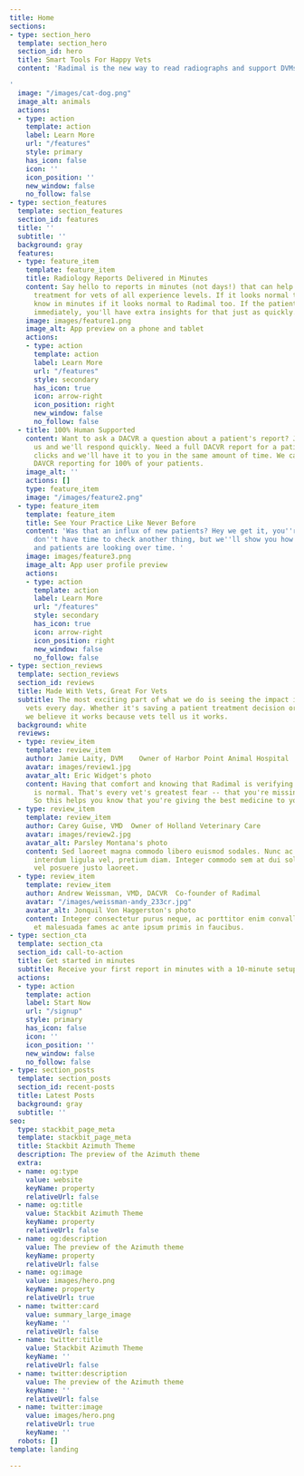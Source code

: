 ```yaml
---
title: Home
sections:
- type: section_hero
  template: section_hero
  section_id: hero
  title: Smart Tools For Happy Vets
  content: 'Radimal is the new way to read radiographs and support DVMs

'
  image: "/images/cat-dog.png"
  image_alt: animals
  actions:
  - type: action
    template: action
    label: Learn More
    url: "/features"
    style: primary
    has_icon: false
    icon: ''
    icon_position: ''
    new_window: false
    no_follow: false
- type: section_features
  template: section_features
  section_id: features
  title: ''
  subtitle: ''
  background: gray
  features:
  - type: feature_item
    template: feature_item
    title: Radiology Reports Delivered in Minutes
    content: Say hello to reports in minutes (not days!) that can help inform patient
      treatment for vets of all experience levels. If it looks normal to you, you'll
      know in minutes if it looks normal to Radimal too. If the patient needs treatment
      immediately, you'll have extra insights for that just as quickly.
    image: images/feature1.png
    image_alt: App preview on a phone and tablet
    actions:
    - type: action
      template: action
      label: Learn More
      url: "/features"
      style: secondary
      has_icon: true
      icon: arrow-right
      icon_position: right
      new_window: false
      no_follow: false
  - title: 100% Human Supported
    content: Want to ask a DACVR a question about a patient's report? Just message
      us and we'll respond quickly. Need a full DACVR report for a patient? A few
      clicks and we'll have it to you in the same amount of time. We can even do full
      DAVCR reporting for 100% of your patients.
    image_alt: ''
    actions: []
    type: feature_item
    image: "/images/feature2.png"
  - type: feature_item
    template: feature_item
    title: See Your Practice Like Never Before
    content: 'Was that an influx of new patients? Hey we get it, you''re busy and
      don''t have time to check another thing, but we''ll show you how your practice
      and patients are looking over time. '
    image: images/feature3.png
    image_alt: App user profile preview
    actions:
    - type: action
      template: action
      label: Learn More
      url: "/features"
      style: secondary
      has_icon: true
      icon: arrow-right
      icon_position: right
      new_window: false
      no_follow: false
- type: section_reviews
  template: section_reviews
  section_id: reviews
  title: Made With Vets, Great For Vets
  subtitle: The most exciting part of what we do is seeing the impact it has on real
    vets every day. Whether it's saving a patient treatment decision or saving time,
    we believe it works because vets tell us it works.
  background: white
  reviews:
  - type: review_item
    template: review_item
    author: Jamie Laity, DVM    Owner of Harbor Point Animal Hospital
    avatar: images/review1.jpg
    avatar_alt: Eric Widget's photo
    content: Having that comfort and knowing that Radimal is verifying that something
      is normal. That's every vet's greatest fear -- that you're missing something.
      So this helps you know that you're giving the best medicine to your patients.
  - type: review_item
    template: review_item
    author: Carey Guise, VMD  Owner of Holland Veterinary Care
    avatar: images/review2.jpg
    avatar_alt: Parsley Montana's photo
    content: Sed laoreet magna commodo libero euismod sodales. Nunc ac libero convallis,
      interdum ligula vel, pretium diam. Integer commodo sem at dui sollicitudin,
      vel posuere justo laoreet.
  - type: review_item
    template: review_item
    author: Andrew Weissman, VMD, DACVR  Co-founder of Radimal
    avatar: "/images/weissman-andy_233cr.jpg"
    avatar_alt: Jonquil Von Haggerston's photo
    content: Integer consectetur purus neque, ac porttitor enim convallis vitae. Interdum
      et malesuada fames ac ante ipsum primis in faucibus.
- type: section_cta
  template: section_cta
  section_id: call-to-action
  title: Get started in minutes
  subtitle: Receive your first report in minutes with a 10-minute setup call
  actions:
  - type: action
    template: action
    label: Start Now
    url: "/signup"
    style: primary
    has_icon: false
    icon: ''
    icon_position: ''
    new_window: false
    no_follow: false
- type: section_posts
  template: section_posts
  section_id: recent-posts
  title: Latest Posts
  background: gray
  subtitle: ''
seo:
  type: stackbit_page_meta
  template: stackbit_page_meta
  title: Stackbit Azimuth Theme
  description: The preview of the Azimuth theme
  extra:
  - name: og:type
    value: website
    keyName: property
    relativeUrl: false
  - name: og:title
    value: Stackbit Azimuth Theme
    keyName: property
    relativeUrl: false
  - name: og:description
    value: The preview of the Azimuth theme
    keyName: property
    relativeUrl: false
  - name: og:image
    value: images/hero.png
    keyName: property
    relativeUrl: true
  - name: twitter:card
    value: summary_large_image
    keyName: ''
    relativeUrl: false
  - name: twitter:title
    value: Stackbit Azimuth Theme
    keyName: ''
    relativeUrl: false
  - name: twitter:description
    value: The preview of the Azimuth theme
    keyName: ''
    relativeUrl: false
  - name: twitter:image
    value: images/hero.png
    relativeUrl: true
    keyName: ''
  robots: []
template: landing

---
```

